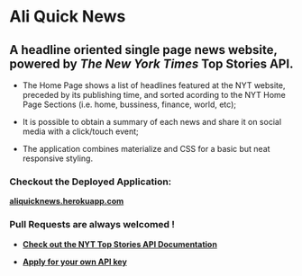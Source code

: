 <!--Headings-->
# **Ali Quick News**

## A headline oriented single page news website, powered by **_The New York Times_** Top Stories API.

* The Home Page shows a list of headlines featured at the NYT website, preceded by its publishing time, and sorted acording to the NYT Home Page Sections
(i.e. home, bussiness, finance, world, etc);

* It is possible to obtain a summary of each news and share it on social media with a click/touch event;

* The application combines materialize and CSS for a basic but neat responsive styling.

### **Checkout the Deployed Application:** 
**[aliquicknews.herokuapp.com](https://aliquicknews.herokuapp.com)**

### **Pull Requests are always welcomed !**

* **[Check out the NYT Top Stories API Documentation](https://developer.nytimes.com/docs/top-stories-product/1/overview)**

* **[Apply for your own API key](https://developer.nytimes.com/)**

